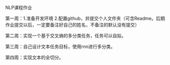 NLP课程作业

第一周：1.准备开发环境
        2.配置github，并提交个人文件夹（可含Readme。后期作业提交以后，一定要备注好自己的姓名，不备注的默认没有提交）

第二周：实现一个基于交叉熵的多分类任务，任务可以自拟。

第三周：自己设计文本任务目标，使用rnn进行多分类。

第四周：实现文本的全切分。
